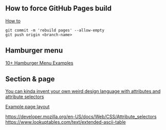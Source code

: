 ## How to force GitHub Pages build

[How to](https://stackoverflow.com/questions/24098792/how-to-force-github-pages-build)

```shell
git commit -m 'rebuild pages' --allow-empty
git push origin <branch-name>
```

## Hamburger menu

[10+ Hamburger Menu Examples](https://alvarotrigo.com/blog/hamburger-menu-css/)

## Section & page

[You can kinda invent your own weird design language with attributes and attribute selectors](https://css-tricks.com/weird-design-languages-with-attributes/)

[Example page layout](https://www.npmjs.com/package/gulp-twig)

https://developer.mozilla.org/en-US/docs/Web/CSS/Attribute_selectors
https://www.lookuptables.com/text/extended-ascii-table